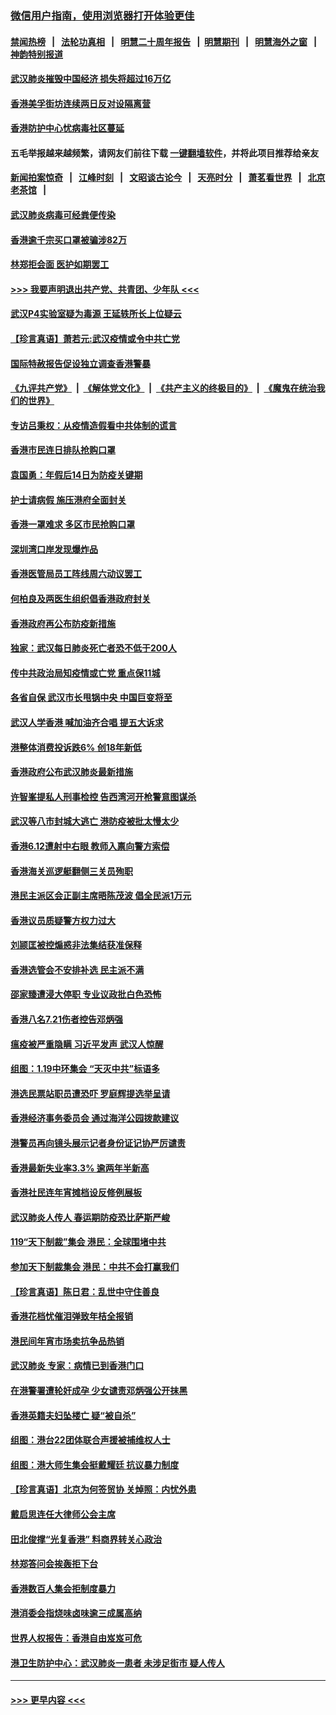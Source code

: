 ### [微信用户指南，使用浏览器打开体验更佳](https://github.com/gfw-breaker/banned-news1/blob/master/indexes/wechat-guide.md?t=0)
#### [禁闻热榜](热点新闻.md?t=0)  &nbsp;&nbsp;|&nbsp;&nbsp; [法轮功真相](https://github.com/gfw-breaker/truth/blob/master/README.md?t=0) &nbsp;&nbsp;|&nbsp;&nbsp; [明慧二十周年报告](https://github.com/gfw-breaker/mh-reports/blob/master/README.md?t=0) &nbsp;&nbsp;|&nbsp;&nbsp;[明慧期刊](https://github.com/gfw-breaker/mh-qikan) &nbsp;&nbsp;|&nbsp;&nbsp; [明慧海外之窗](https://github.com/gfw-breaker/mh-news/blob/master/README.md?t=0) &nbsp;&nbsp;|&nbsp;&nbsp; [神韵特别报道](https://github.com/gfw-breaker/mh-news/blob/master/shenyun.md?t=0)
#### [武汉肺炎摧毁中国经济 损失将超过16万亿](../pages/nsc415/n11839723.md?t=02040222) 
#### [香港美孚街坊连续两日反对设隔离营](../pages/nsc415/n11839962.md?t=02040222) 
#### [香港防护中心忧病毒社区蔓延](../pages/nsc415/n11839933.md?t=02040222) 
#### 五毛举报越来越频繁，请网友们前往下载 [一键翻墙软件](https://github.com/gfw-breaker/ssr-accounts)，并将此项目推荐给亲友
#### [新闻拍案惊奇](https://github.com/gfw-breaker/banned-news1/blob/master/pages/link4.md) &nbsp;&nbsp;|&nbsp;&nbsp; [江峰时刻](https://github.com/gfw-breaker/banned-news1/blob/master/pages/link4.md) &nbsp;&nbsp;|&nbsp;&nbsp; [文昭谈古论今](https://github.com/gfw-breaker/banned-news1/blob/master/pages/link4.md) &nbsp;&nbsp;|&nbsp;&nbsp; [天亮时分](https://github.com/gfw-breaker/banned-news1/blob/master/pages/link4.md) &nbsp;&nbsp;|&nbsp;&nbsp; [萧茗看世界](https://github.com/gfw-breaker/banned-news1/blob/master/pages/link4.md) &nbsp;&nbsp;|&nbsp;&nbsp; [北京老茶馆](https://github.com/gfw-breaker/banned-news1/blob/master/pages/link4.md) &nbsp;&nbsp;|&nbsp;&nbsp; 
#### [武汉肺炎病毒可经粪便传染](../pages/nsc415/n11839939.md?t=02040222) 
#### [香港逾千宗买口罩被骗涉82万](../pages/nsc415/n11839914.md?t=02040222) 
#### [林郑拒会面 医护如期罢工](../pages/nsc415/n11839892.md?t=02040222) 
#### [>>> 我要声明退出共产党、共青团、少年队 <<<](https://github.com/begood0513/goodnews/blob/master/quit/letter.md) 
#### [武汉P4实验室疑为毒源 王延轶所长上位疑云](../pages/nsc415/n11835543.md?t=02040222) 
#### [【珍言真语】萧若元:武汉疫情或令中共亡党](../pages/nsc415/n11829394.md?t=02040222) 
#### [国际特赦报告促设独立调查香港警暴](../pages/nsc415/n11833845.md?t=02040222) 
#### [《九评共产党》](https://github.com/begood0513/9ping.md/blob/master/README.md) &nbsp;|&nbsp; [《解体党文化》](../../../../jtdwh.md/blob/master/README.md)  &nbsp;|&nbsp; [《共产主义的终极目的》](../../../../gczydzjmd.md/blob/master/README.md) &nbsp;|&nbsp; [《魔鬼在统治我们的世界》](../../../../mgztzwmdsj.md/blob/master/README.md) 
#### [专访吕秉权：从疫情造假看中共体制的谎言](../pages/nsc415/n11833813.md?t=02040222) 
#### [香港市民连日排队抢购口罩](../pages/nsc415/n11833794.md?t=02040222) 
#### [袁国勇：年假后14日为防疫关键期](../pages/nsc415/n11831088.md?t=02040222) 
#### [护士请病假 施压港府全面封关](../pages/nsc415/n11831030.md?t=02040222) 
#### [香港一罩难求 多区市民抢购口罩](../pages/nsc415/n11831002.md?t=02040222) 
#### [深圳湾口岸发现爆炸品](../pages/nsc415/n11828802.md?t=02040222) 
#### [香港医管局员工阵线周六动议罢工](../pages/nsc415/n11828762.md?t=02040222) 
#### [何柏良及两医生组织倡香港政府封关](../pages/nsc415/n11828749.md?t=02040222) 
#### [香港政府再公布防疫新措施](../pages/nsc415/n11828716.md?t=02040222) 
#### [独家：武汉每日肺炎死亡者恐不低于200人](../pages/nsc415/n11828240.md?t=02040222) 
#### [传中共政治局知疫情或亡党 重点保11城](../pages/nsc415/n11828145.md?t=02040222) 
#### [各省自保 武汉市长甩锅中央 中国巨变将至](../pages/nsc415/n11828021.md?t=02040222) 
#### [武汉人学香港 喊加油齐合唱 提五大诉求](../pages/nsc415/n11827046.md?t=02040222) 
#### [港整体消费投诉跌6% 创18年新低](../pages/nsc415/n11817280.md?t=02040222) 
#### [香港政府公布武汉肺炎最新措施](../pages/nsc415/n11817152.md?t=02040222) 
#### [许智峯提私人刑事检控 告西湾河开枪警意图谋杀](../pages/nsc415/n11817132.md?t=02040222) 
#### [武汉等八市封城大逃亡 港防疫被批太慢太少](../pages/nsc415/n11817058.md?t=02040222) 
#### [香港6.12遭射中右眼 教师入禀向警方索偿](../pages/nsc415/n11814678.md?t=02040222) 
#### [香港海关巡逻艇翻侧三关员殉职](../pages/nsc415/n11814604.md?t=02040222) 
#### [港民主派区会正副主席晤陈茂波 倡全民派1万元](../pages/nsc415/n11814582.md?t=02040222) 
#### [香港议员质疑警方权力过大](../pages/nsc415/n11814560.md?t=02040222) 
#### [刘颕匡被控煽惑非法集结获准保释](../pages/nsc415/n11811727.md?t=02040222) 
#### [香港选管会不安排补选 民主派不满](../pages/nsc415/n11811691.md?t=02040222) 
#### [邵家臻遭浸大停职 专业议政批白色恐怖](../pages/nsc415/n11811670.md?t=02040222) 
#### [香港八名7.21伤者控告邓炳强](../pages/nsc415/n11811623.md?t=02040222) 
#### [瘟疫被严重隐瞒 习近平发声 武汉人惊醒](../pages/nsc415/n11811186.md?t=02040222) 
#### [组图：1.19中环集会 “天灭中共”标语多](../pages/nsc415/n11809514.md?t=02040222) 
#### [港选民票站职员遭恐吓 罗庭辉提选举呈请](../pages/nsc415/n11808914.md?t=02040222) 
#### [香港经济事务委员会 通过海洋公园拨款建议](../pages/nsc415/n11808906.md?t=02040222) 
#### [港警员再向镜头展示记者身份证记协严厉谴责](../pages/nsc415/n11808888.md?t=02040222) 
#### [香港最新失业率3.3% 逾两年半新高](../pages/nsc415/n11808887.md?t=02040222) 
#### [香港社民连年宵摊档设反修例展板](../pages/nsc415/n11808857.md?t=02040222) 
#### [武汉肺炎人传人 春运期防疫恐比萨斯严峻](../pages/nsc415/n11808739.md?t=02040222) 
#### [119“天下制裁”集会 港民：全球围堵中共](../pages/nsc415/n11806318.md?t=02040222) 
#### [参加天下制裁集会 港民：中共不会打赢我们](../pages/nsc415/n11806596.md?t=02040222) 
#### [【珍言真语】陈日君：乱世中守住善良](../pages/nsc415/n11806247.md?t=02040222) 
#### [香港花档忧催泪弹致年桔全报销](../pages/nsc415/n11806130.md?t=02040222) 
#### [港民间年宵市场卖抗争品热销](../pages/nsc415/n11806073.md?t=02040222) 
#### [武汉肺炎 专家：病情已到香港门口](../pages/nsc415/n11806020.md?t=02040222) 
#### [在港警署遭轮奸成孕 少女谴责邓炳强公开抹黑](../pages/nsc415/n11805981.md?t=02040222) 
#### [香港英籍夫妇坠楼亡 疑“被自杀”](../pages/nsc415/n11805937.md?t=02040222) 
#### [组图：港台22团体联合声援被捕维权人士](../pages/nsc415/n11801834.md?t=02040222) 
#### [组图：港大师生集会挺戴耀廷 抗议暴力制度](../pages/nsc415/n11799298.md?t=02040222) 
#### [【珍言真语】北京为何签贸协 关焯照：内忧外患](../pages/nsc415/n11799790.md?t=02040222) 
#### [戴启思连任大律师公会主席](../pages/nsc415/n11799306.md?t=02040222) 
#### [田北俊撑“光复香港” 料商界转关心政治](../pages/nsc415/n11799287.md?t=02040222) 
#### [林郑答问会挨轰拒下台](../pages/nsc415/n11799261.md?t=02040222) 
#### [香港数百人集会拒制度暴力](../pages/nsc415/n11796941.md?t=02040222) 
#### [港消委会指烧味卤味逾三成属高纳](../pages/nsc415/n11796815.md?t=02040222) 
#### [世界人权报告：香港自由岌岌可危](../pages/nsc415/n11796873.md?t=02040222) 
#### [港卫生防护中心：武汉肺炎一患者 未涉足街市 疑人传人](../pages/nsc415/n11796789.md?t=02040222) 

----
#### [ >>> 更早内容 <<< ](../indexes/nsc415-earlier.md)
